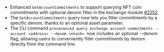 * Enhanced `GetAccountCommitments` to support querying NFT coin commitments with optional denom filter in the exchange module [#2252](https://github.com/provenance-io/provenance/issues/2252).
* The `GetAccountCommitments` query now lets you filter commitments by a specific denom, thanks to an optional asset parameter.
* The CLI command `provenanced query exchange account-commitments --account <address> --denom <nhash> `now includes an optional --denom flag, allowing users to conveniently filter commitments by denom directly from the command line.